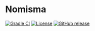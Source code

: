 # Nomisma

[![Gradle CI](https://img.shields.io/github/workflow/status/PrimordialMoros/Nomisma/Build?style=flat-square)](https://github.com/PrimordialMoros/Nomisma/actions)
[![License](https://img.shields.io/github/license/PrimordialMoros/Nomisma?color=blue&style=flat-square)](LICENSE)
[![GitHub release](https://img.shields.io/github/v/release/PrimordialMoros/Nomisma?style=flat-square)](https://github.com/PrimordialMoros/Nomisma/releases)

